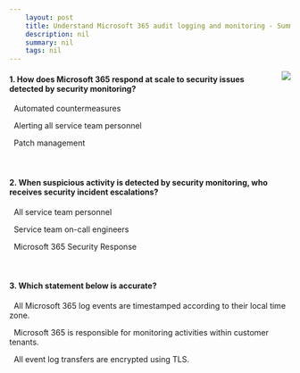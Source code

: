 ```yaml
---
    layout: post
    title: Understand Microsoft 365 audit logging and monitoring - Summary and knowledge check
    description: nil
    summary: nil
    tags: nil
---
```



 <a target="_blank" href="https://docs.microsoft.com/en-us/learn/modules/audit-logging-monitoring/summary-knowledge-check/"><i class="fas fa-external-link-alt"></i> </a>
 <img align="right" src="https://docs.microsoft.com/en-us/learn/achievements/understand-microsoft-audit-logging-monitoring.svg">
####  1. How does Microsoft 365 respond at scale to security issues detected by security monitoring?


<i class='fas fa-check-square' style='color: Dodgerblue;'></i> &nbsp;&nbsp;Automated countermeasures

<i class='far fa-square'></i> &nbsp;&nbsp;Alerting all service team personnel

<i class='far fa-square'></i> &nbsp;&nbsp;Patch management
<br />
<br />
<br />

####  2. When suspicious activity is detected by security monitoring, who receives security incident escalations?


<i class='far fa-square'></i> &nbsp;&nbsp;All service team personnel

<i class='far fa-square'></i> &nbsp;&nbsp;Service team on-call engineers

<i class='fas fa-check-square' style='color: Dodgerblue;'></i> &nbsp;&nbsp;Microsoft 365 Security Response
<br />
<br />
<br />

####  3. Which statement below is accurate?


<i class='far fa-square'></i> &nbsp;&nbsp;All Microsoft 365 log events are timestamped according to their local time zone.

<i class='far fa-square'></i> &nbsp;&nbsp;Microsoft 365 is responsible for monitoring activities within customer tenants.

<i class='fas fa-check-square' style='color: Dodgerblue;'></i> &nbsp;&nbsp;All event log transfers are encrypted using TLS.
<br />
<br />
<br />
